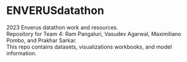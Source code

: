 # ENVERUSdatathon
2023 Enverus datathon work and resources.<br>
Repository for Team 4: Ram Pangaluri, Vasudev Agarwal, Maximiliano Pombo, and Prakhar Sarkar.<br>
This repo contains datasets, visualizations workbooks, and model information.
